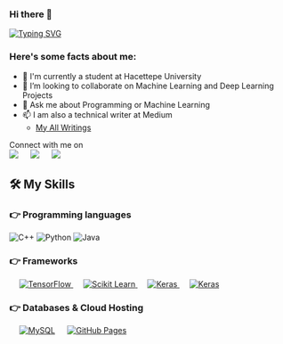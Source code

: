 ### Hi there 👋

[![Typing SVG](https://readme-typing-svg.herokuapp.com?font=Fira+Code&pause=1500&color=7AF79A&width=600&height=70&lines=Hey!+It's+Mehmet+Akif!;I+am+a+Senior+Computer+Engineering+Student)](https://git.io/typing-svg)

<h3> Here's some facts about me: </h3>

- 🔭 I'm currently a student at Hacettepe University
- 👯 I’m looking to collaborate on Machine Learning and Deep Learning Projects
- 💬 Ask me about Programming or Machine Learning
- 📫 I am also a technical writer at Medium
	-	[My All Writings](https://medium.com/@ozgurmehmetakif) 

<p>Connect with me on
<br>	
<a target="_blank" href="https://www.linkedin.com/in/mehmet-akif-ozgur/"><img src="https://img.shields.io/badge/-LinkedIn-0077B5?style=for-the-badge&logo=Linkedin&logoColor=white"></img></a>
&emsp;
<a target="_blank" href="mailto:ozgurmehmetakif7@gmail.com"
><img src="https://img.shields.io/badge/-Gmail-D14836?style=for-the-badge&logo=Gmail&logoColor=white"></img></a>
&emsp;
<a target="_blank" href="https://medium.com/@ozgurmehmetakif"><img src="https://img.shields.io/badge/Medium-12100E?style=for-the-badge&logo=medium&logoColor=white"></img></a>


<br>
</p>

## 🛠️ My Skills

### 👉 Programming languages

<p align="left"> 
  
  ![C++](https://img.shields.io/badge/C++%20-%2300599C.svg?style=for-the-badge&logo=c%2B%2B&logoColor=white)
  ![Python](https://img.shields.io/badge/Python%20-%2314354C.svg?style=for-the-badge&logo=python&logoColor=white)
  ![Java](https://img.shields.io/badge/Java-ED8B00?style=for-the-badge&logo=java&logoColor=white)

</p>

### 👉 Frameworks
<p align="left"> 
&emsp;
  <a href="https://www.tensorflow.org/" target="_blank"> 
   <img alt="TensorFlow" src="https://img.shields.io/badge/TensorFlow-FF6F00?style=for-the-badge&logo=TensorFlow&logoColor=white">
  </a>   
  &emsp;
  <a href="https://scikit-learn.org/" target="_blank">
    <img alt="Scikit Learn" src="https://img.shields.io/badge/scikit_learn-F7931E?style=for-the-badge&logo=scikit-learn&logoColor=white">
  </a> 
   &emsp;
  <a href="https://keras.io/" target="_blank"> 
    <img alt="Keras" src="https://img.shields.io/badge/Keras-D00000?style=for-the-badge&logo=Keras&logoColor=white"/>
  </a>
&emsp;
  <a href="https://keras.io/" target="_blank"> 
    <img alt="Keras" src="https://img.shields.io/badge/Pytorch-D00000?style=for-the-badge&logo=Pytorch&logoColor=white"/>
  </a>
</p>

### 👉 Databases & Cloud Hosting
<p align="left">
  &emsp;
    <a href="https://www.mysql.com/"><img alt="MySQL" src="https://img.shields.io/badge/MySQL-00000F?style=for-the-badge&logo=mysql&logoColor=white"></a>
  &emsp;
    <a href="https://www.github.com"><img alt="GitHub Pages" src="https://img.shields.io/badge/GitHub-100000?style=for-the-badge&logo=github&logoColor=white"></a>
    
</p>


<br/>
